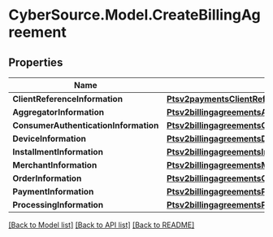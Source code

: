 # CyberSource.Model.CreateBillingAgreement
## Properties

Name | Type | Description | Notes
------------ | ------------- | ------------- | -------------
**ClientReferenceInformation** | [**Ptsv2paymentsClientReferenceInformation**](Ptsv2paymentsClientReferenceInformation.md) |  | [optional] 
**AggregatorInformation** | [**Ptsv2billingagreementsAggregatorInformation**](Ptsv2billingagreementsAggregatorInformation.md) |  | [optional] 
**ConsumerAuthenticationInformation** | [**Ptsv2billingagreementsConsumerAuthenticationInformation**](Ptsv2billingagreementsConsumerAuthenticationInformation.md) |  | [optional] 
**DeviceInformation** | [**Ptsv2billingagreementsDeviceInformation**](Ptsv2billingagreementsDeviceInformation.md) |  | [optional] 
**InstallmentInformation** | [**Ptsv2billingagreementsInstallmentInformation**](Ptsv2billingagreementsInstallmentInformation.md) |  | [optional] 
**MerchantInformation** | [**Ptsv2billingagreementsMerchantInformation**](Ptsv2billingagreementsMerchantInformation.md) |  | [optional] 
**OrderInformation** | [**Ptsv2billingagreementsOrderInformation**](Ptsv2billingagreementsOrderInformation.md) |  | [optional] 
**PaymentInformation** | [**Ptsv2billingagreementsPaymentInformation**](Ptsv2billingagreementsPaymentInformation.md) |  | [optional] 
**ProcessingInformation** | [**Ptsv2billingagreementsProcessingInformation**](Ptsv2billingagreementsProcessingInformation.md) |  | [optional] 

[[Back to Model list]](../README.md#documentation-for-models) [[Back to API list]](../README.md#documentation-for-api-endpoints) [[Back to README]](../README.md)

